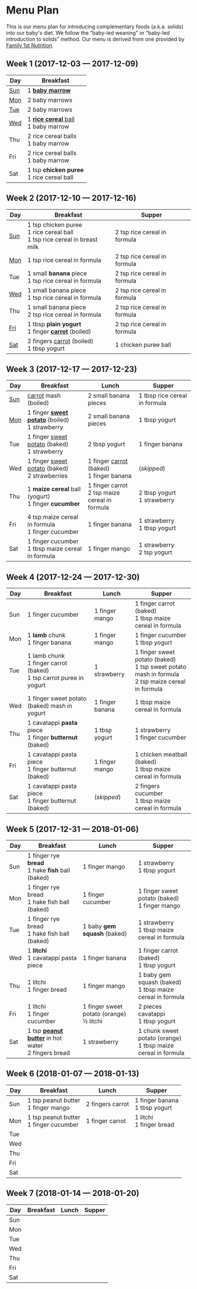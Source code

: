 # Menu Plan

This is our menu plan for introducing complementary foods (a.k.a. solids) into
our baby's diet. We follow the “baby-led weaning” or “baby-led introduction to
solids” method. Our menu is derived from one provided by [Family 1st
Nutrition](https://family1stnutrition.com/).

## Week 1 (2017-12-03 — 2017-12-09)

| Day | Breakfast |
| --- | --------- |
| [Sun](./day/001.md) | 1 [**baby marrow**](./food/baby-marrow.md) |
| [Mon](./day/002.md) | 2 baby marrows |
| [Tue](./day/003.md) | 2 baby marrows |
| [Wed](./day/004.md) | 1 [**rice cereal** ball](./food/cereal-balls.md)<br/>1 baby marrow |
| Thu | 2 rice cereal balls<br/>1 baby marrow |
| Fri | 2 rice cereal balls<br/>1 baby marrow |
| Sat | 1 tsp **chicken puree**<br/>1 rice cereal ball |

## Week 2 (2017-12-10 — 2017-12-16)

| Day | Breakfast | Supper |
| --- | --------- | ------ |
| [Sun](./day/008.md) | 1 tsp chicken puree<br/>1 rice cereal ball<br/>1 tsp rice cereal in breast milk | 2 tsp rice cereal in formula |
| [Mon](./day/009.md) | 1 tsp rice cereal in formula | 2 tsp rice cereal in formula |
| Tue | 1 small **banana** piece<br/>1 tsp rice cereal in formula | 2 tsp rice cereal in formula |
| [Wed](./day/011.md) | 1 small banana piece<br/>1 tsp rice cereal in formula | 2 tsp rice cereal in formula |
| Thu | 1 small banana piece<br/>2 tsp rice cereal in formula | 2 tsp rice cereal in formula |
| [Fri](./day/013.md) | 1 tbsp **plain yogurt**<br/>1 finger [**carrot**](./food/carrots.md) (boiled) | 2 tsp rice cereal in formula |
| [Sat](./day/014.md) | 2 fingers [carrot](./food/carrots.md) (boiled)<br/>1 tbsp yogurt | 1 chicken puree ball |

## Week 3 (2017-12-17 — 2017-12-23)

| Day | Breakfast | Lunch | Supper |
| --- | --------- | ----- | ------ |
| [Sun](./day/015.md) | [carrot](./food/carrots.md) mash (boiled) | 2 small banana pieces | 1 tbsp rice cereal in formula |
| [Mon](./day/016.md) | 1 finger [**sweet potato**](./food/sweet-potatoes.md) (boiled)<br/>1 strawberry | 2 small banana pieces | 1 tbsp yogurt |
| Tue | 1 finger [sweet potato](./food/sweet-potatoes.md) (baked)<br/>1 strawberry | 2 tbsp yogurt | 1 finger banana |
| Wed | 1 finger [sweet potato](./food/sweet-potatoes.md) (baked)<br/>2 strawberries | 1 finger [carrot](./food/carrots.md) (baked)<br/>1 finger banana | (_skipped_) |
| Thu | 1 **maize cereal** ball (yogurt)<br/>1 finger **cucumber** | 1 finger carrot<br/>2 tsp maize cereal in formula | 2 tbsp yogurt<br/>1 strawberry |
| Fri | 4 tsp maize cereal in formula<br/>1 finger cucumber | 1 finger banana | 1 strawberry<br/>1 tbsp yogurt |
| Sat | 1 finger cucumber<br/>1 tbsp maize cereal in formula | 1 finger mango | 1 strawberry<br/>2 tsp yogurt |

## Week 4 (2017-12-24 — 2017-12-30)

| Day | Breakfast | Lunch | Supper |
| --- | --------- | ----- | ------ |
Sun | 1 finger cucumber | 1 finger mango | 1 finger carrot (baked)<br/>1 tbsp maize cereal in formula |
Mon | 1 **lamb** chunk<br/>1 finger banana | 1 finger mango | 1 finger cucumber<br/>1 tbsp yogurt |
Tue | 1 lamb chunk<br/>1 finger carrot (baked)<br/>1 tsp carrot puree in yogurt | 1 strawberry | 1 finger sweet potato (baked)<br/>1 tsp sweet potato mash in formula<br/>2 tsp maize cereal in formula |
Wed | 1 finger sweet potato (baked) mash in yogurt | 1 finger banana | 1 tbsp maize cereal in formula |
Thu | 1 cavatappi **pasta** piece<br/>1 finger **butternut** (baked) | 1 tbsp yogurt | 1 strawberry<br/>1 finger cucumber |
Fri | 1 cavatappi pasta piece<br/>1 finger butternut (baked) | 1 finger mango | 1 chicken meatball (baked)<br/>1 tbsp maize cereal in formula |
Sat | 1 cavatappi pasta piece<br/>1 finger butternut (baked) | (_skipped_) | 2 fingers cucumber<br/>1 tbsp maize cereal in formula |

## Week 5 (2017-12-31 — 2018-01-06)

| Day | Breakfast | Lunch | Supper |
| --- | --------- | ----- | ------ |
| Sun | 1 finger rye **bread**<br/>1 hake **fish** ball (baked) | 1 finger mango | 1 strawberry<br/>1 tbsp yogurt |
| Mon | 1 finger rye bread<br/>1 hake fish ball (baked) | 1 finger cucumber | 1 finger sweet potato (baked)<br/>1 finger mango |
| Tue | 1 finger rye bread<br/>1 hake fish ball (baked) | 1 baby **gem squash** (baked) | 1 strawberry<br/>1 tbsp maize cereal in formula |
| Wed | 1 **litchi**<br/>1 cavatappi pasta piece | 1 finger banana | 1 finger carrot (baked)<br/>1 tbsp yogurt |
| Thu | 1 litchi<br/>1 finger bread | 1 finger mango | 1 baby gem squash (baked)<br/>1 tbsp maize cereal in formula |
| Fri | 1 litchi<br/>1 finger cucumber | 1 finger sweet potato (orange)<br/>½ litchi | 2 pieces cavatappi<br/>1 tbsp yogurt |
| Sat | 1 tsp [**peanut butter**](./food/peanut-butter.md) in hot water<br/>2 fingers bread | 1 strawberry | 1 chunk sweet potato (orange)<br/>1 tbsp maize cereal in formula |

## Week 6 (2018-01-07 — 2018-01-13)

| Day | Breakfast | Lunch | Supper |
| --- | --------- | ----- | ------ |
| Sun | 1 tsp peanut butter<br/>1 finger mango | 2 fingers carrot | 1 finger banana<br/>1 tbsp yogurt |
| Mon | 1 tsp peanut butter<br/>1 finger cucumber | 1 finger carrot | 1 litchi<br/>1 finger bread |
| Tue |  |  |  |
| Wed |  |  |  |
| Thu |  |  |  |
| Fri |  |  |  |
| Sat |  |  |  |

## Week 7 (2018-01-14 — 2018-01-20)

| Day | Breakfast | Lunch | Supper |
| --- | --------- | ----- | ------ |
| Sun |  |  |  |
| Mon |  |  |  |
| Tue |  |  |  |
| Wed |  |  |  |
| Thu |  |  |  |
| Fri |  |  |  |
| Sat |  |  |  |

